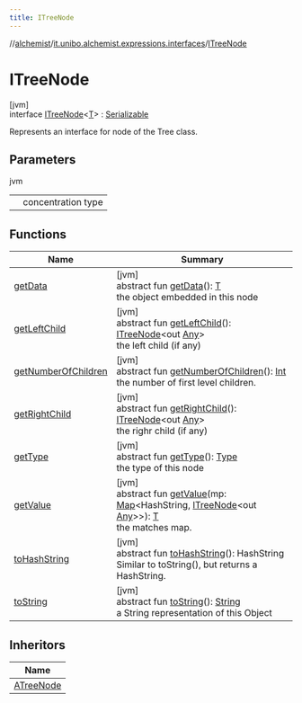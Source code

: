 ```yaml
---
title: ITreeNode
---
```

//[alchemist](../../../index.html)/[it.unibo.alchemist.expressions.interfaces](../index.html)/[ITreeNode](index.html)



# ITreeNode



[jvm]\
interface [ITreeNode](index.html)<[T](index.html)> : [Serializable](https://docs.oracle.com/javase/8/docs/api/java/io/Serializable.html)

Represents an interface for node of the Tree class.



## Parameters


jvm

| | |
|---|---|
| <T> | concentration type |



## Functions


| Name | Summary |
|---|---|
| [getData](get-data.html) | [jvm]<br>abstract fun [getData](get-data.html)(): [T](index.html)<br>the object embedded in this node |
| [getLeftChild](get-left-child.html) | [jvm]<br>abstract fun [getLeftChild](get-left-child.html)(): [ITreeNode](index.html)<out [Any](https://kotlinlang.org/api/latest/jvm/stdlib/kotlin/-any/index.html)><br>the left child (if any) |
| [getNumberOfChildren](get-number-of-children.html) | [jvm]<br>abstract fun [getNumberOfChildren](get-number-of-children.html)(): [Int](https://kotlinlang.org/api/latest/jvm/stdlib/kotlin/-int/index.html)<br>the number of first level children. |
| [getRightChild](get-right-child.html) | [jvm]<br>abstract fun [getRightChild](get-right-child.html)(): [ITreeNode](index.html)<out [Any](https://kotlinlang.org/api/latest/jvm/stdlib/kotlin/-any/index.html)><br>the righr child (if any) |
| [getType](get-type.html) | [jvm]<br>abstract fun [getType](get-type.html)(): [Type](../../it.unibo.alchemist.expressions.implementations/-type/index.html)<br>the type of this node |
| [getValue](get-value.html) | [jvm]<br>abstract fun [getValue](get-value.html)(mp: [Map](https://docs.oracle.com/javase/8/docs/api/java/util/Map.html)<HashString, [ITreeNode](index.html)<out [Any](https://kotlinlang.org/api/latest/jvm/stdlib/kotlin/-any/index.html)>>): [T](index.html)<br>the matches map. |
| [toHashString](to-hash-string.html) | [jvm]<br>abstract fun [toHashString](to-hash-string.html)(): HashString<br>Similar to toString(), but returns a HashString. |
| [toString](to-string.html) | [jvm]<br>abstract fun [toString](to-string.html)(): [String](https://docs.oracle.com/javase/8/docs/api/java/lang/String.html)<br>a String representation of this Object |


## Inheritors


| Name |
|---|
| [ATreeNode](../../it.unibo.alchemist.expressions.implementations/-a-tree-node/index.html) |


